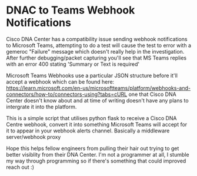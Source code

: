 # DNAC to Teams Webhook Notifications
Cisco DNA Center has a compatibility issue sending webhook notifications to Microsoft Teams,  attempting to do a test will cause the test to error with a gemeroc "Failure" message which doesn't really help in the investigation.  After further debugging/packet capturing you'll see that MS Teams replies with an error 400 stating 'Summary or Text is required'

Microsoft Teams Webhooks use a particular JSON structure before it'll accept a webhook which can be found here: https://learn.microsoft.com/en-us/microsoftteams/platform/webhooks-and-connectors/how-to/connectors-using?tabs=cURL one that Cisco DNA Center doesn't know about and at time of writing doesn't have any plans to intergrate it into the platform.

This is a simple script that utilises python flask to receive a Cisco DNA Centre webhook, convert it into something Microsoft Teams will accept for it to appear in your webhook alerts channel.  Basically a middleware server/webhook proxy

Hope this helps fellow engineers from pulling their hair out trying to get better visiblity from their DNA Center.  I'm not a programmer at all, I stumble my way through programming so if there's something that could improved reach out :)
